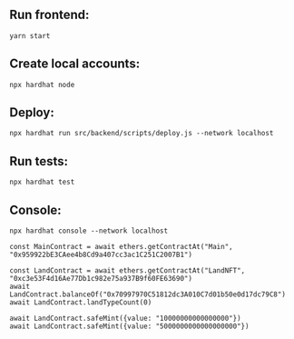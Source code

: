 ## Run frontend:
```
yarn start
```

## Create local accounts:
```
npx hardhat node
```

## Deploy:
```
npx hardhat run src/backend/scripts/deploy.js --network localhost
```

## Run tests:
```
npx hardhat test
```

## Console:
```
npx hardhat console --network localhost

const MainContract = await ethers.getContractAt("Main", "0x959922bE3CAee4b8Cd9a407cc3ac1C251C2007B1")

const LandContract = await ethers.getContractAt("LandNFT", "0xc3e53F4d16Ae77Db1c982e75a937B9f60FE63690")
await LandContract.balanceOf("0x70997970C51812dc3A010C7d01b50e0d17dc79C8")
await LandContract.landTypeCount(0)

await LandContract.safeMint({value: "10000000000000000"})
await LandContract.safeMint({value: "5000000000000000000"})

```